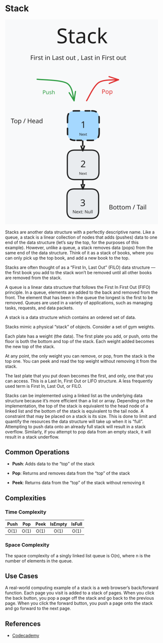 # Stack

![Stack Data Structure](Stack_v3.svg)

Stacks are another data structure with a perfectly descriptive name. Like a queue, a stack is a linear collection of nodes that adds (pushes) data to one end of the data structure (let’s say the top, for the purposes of this example). However, unlike a queue, a stack removes data (pops) from the same end of the data structure. Think of it as a stack of books, where you can only pick up the top book, and add a new book to the top.

Stacks are often thought of as a “First In, Last Out” (FILO) data structure — the first book you add to the stack won’t be removed until all other books are removed from the stack.

A queue is a linear data structure that follows the First In First Out (FIFO) principle. In a queue, elements are added to the back and removed from the front. The element that has been in the queue the longest is the first to be removed. Queues are used in a variety of applications, such as managing tasks, requests, and data packets.

A stack is a data structure which contains an ordered set of data.

Stacks mimic a physical “stack” of objects. Consider a set of gym weights.

Each plate has a weight (the data). The first plate you add, or push, onto the floor is both the bottom and top of the stack. Each weight added becomes the new top of the stack.

At any point, the only weight you can remove, or pop, from the stack is the top one. You can peek and read the top weight without removing it from the stack.

The last plate that you put down becomes the first, and only, one that you can access. This is a Last In, First Out or LIFO structure. A less frequently used term is First In, Last Out, or FILO.

Stacks can be implemented using a linked list as the underlying data structure because it’s more efficient than a list or array. Depending on the implementation, the top of the stack is equivalent to the head node of a linked list and the bottom of the stack is equivalent to the tail node. A constraint that may be placed on a stack is its size. This is done to limit and quantify the resources the data structure will take up when it is “full”. Attempting to push data onto an already full stack will result in a stack overflow. Similarly, if you attempt to pop data from an empty stack, it will result in a stack underflow.

## Common Operations

- **Push**: Adds data to the “top” of the stack

- **Pop**: Returns and removes data from the “top” of the stack

- **Peek**: Returns data from the “top” of the stack without removing it

## Complexities

### Time Complexity

| Push | Pop  | Peek | IsEmpty | IsFull |
| :--: | :--: | :--: | :-----: | :----: |
| O(1) | O(1) | O(1) |  O(1)   |  O(1)  |

### Space Complexity

The space complexity of a singly linked list queue is O(n), where n is the number of elements in the queue.

## Use Cases

A real-world computing example of a stack is a web browser’s back/forward function. Each page you visit is added to a stack of pages. When you click the back button, you pop a page off the stack and go back to the previous page. When you click the forward button, you push a page onto the stack and go forward to the next page.

## References

- [Codecademy](https://www.codecademy.com)
